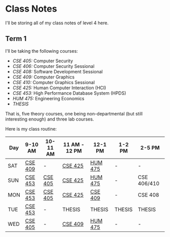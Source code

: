 # Class Notes

I'll be storing all of my class notes of level 4 here.

## Term 1

I'll be taking the following courses:

- _CSE 405:_ Computer Security
- _CSE 406:_ Computer Security Sessional
- _CSE 408:_ Software Development Sessional
- _CSE 409:_ Computer Graphics
- _CSE 410:_ Computer Graphics Sessional
- _CSE 425:_ Human Computer Interaction (HCI)
- _CSE 453:_ High Performance Database System (HPDS)
- _HUM 475:_ Engineering Economics
- _THESIS_

That is, five theory courses, one being non-departmental (but still
interesting enough) and three lab courses.

Here is my class routine:

| Day | 9-10 AM             | 10-11 AM            | 11 AM - 12 PM       | 12-1 PM              | 1-2 PM | 2-5 PM      |
| --- | ------------------- | ------------------- | ------------------- | -------------------- | ------ | ----------- |
| SAT | [CSE 409][graphics] | -                   | [CSE 425][hci]      | [HUM 475][economics] | -      | -           |
| SUN | [CSE 453][hpds]     | [CSE 405][security] | [CSE 425][hci]      | [HUM 475][economics] | -      | CSE 406/410 |
| MON | [CSE 453][hpds]     | [CSE 405][security] | [CSE 425][hci]      | [CSE 409][graphics]  | -      | CSE 408     |
| TUE | [CSE 453][hpds]     | -                   | THESIS              | THESIS               | THESIS | THESIS      |
| WED | [CSE 405][security] | -                   | [CSE 409][graphics] | [HUM 475][economics] | -      | -           |

[security]: https://bdren.zoom.us/j/64689450739?pwd=SzUwL0o5WEZMVWIyRXY4dzN2RXo2UT09
[graphics]: https://bdren.zoom.us/j/62457340769?pwd=K3NKa1BHejBlZHBNUGdLNmF4WjlJZz09
[hci]: https://bdren.zoom.us/j/67578331133?pwd=L2M2c2lOeDVBZU9kYUd5RXdqRVBmUT09
[hpds]: https://bdren.zoom.us/j/69610537328?pwd=ejZxbTNlRnVQb2NrRm9veUlkeXo2dz09
[economics]: https://colgate.zoom.us/j/93101733729
